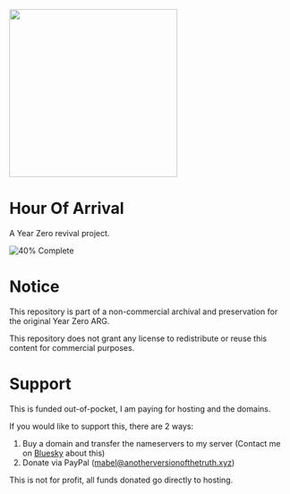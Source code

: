<img src="https://raw.githubusercontent.com/FragileDeviations/HourOfArrival/refs/heads/main/media/HourOfArrivalLogo_Light.png" width="300">

# Hour Of Arrival
A Year Zero revival project.

![40% Complete](https://progress-bar.xyz/40/?title=12/30+Restored)

# Notice
This repository is part of a non-commercial archival and preservation for the original Year Zero ARG.

This repository does not grant any license to redistribute or reuse this content for commercial purposes.

# Support
This is funded out-of-pocket, I am paying for hosting and the domains.

If you would like to support this, there are 2 ways:

1. Buy a domain and transfer the nameservers to my server (Contact me on [Bluesky](https://bsky.app/profile/anotherversionofthetruth.xyz) about this)
2. Donate via PayPal (mabel@anotherversionofthetruth.xyz)

This is not for profit, all funds donated go directly to hosting.
